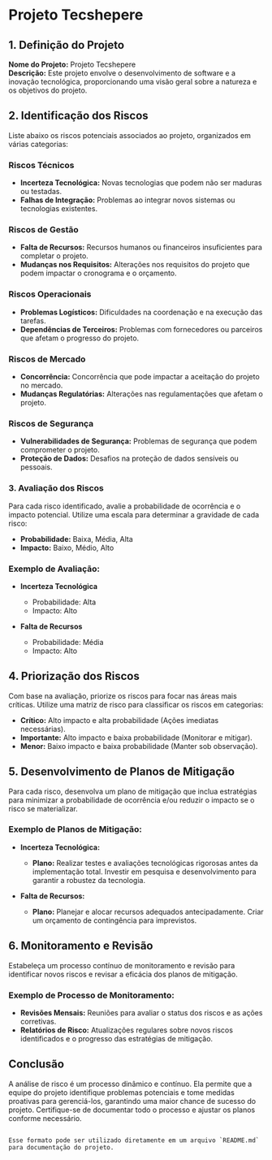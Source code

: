 


# Projeto Tecshepere

## 1. Definição do Projeto
**Nome do Projeto:** Projeto Tecshepere  
**Descrição:** Este projeto envolve o desenvolvimento de software e a inovação tecnológica, proporcionando uma visão geral sobre a natureza e os objetivos do projeto.

## 2. Identificação dos Riscos
Liste abaixo os riscos potenciais associados ao projeto, organizados em várias categorias:

### Riscos Técnicos
- **Incerteza Tecnológica:** Novas tecnologias que podem não ser maduras ou testadas.
- **Falhas de Integração:** Problemas ao integrar novos sistemas ou tecnologias existentes.

### Riscos de Gestão
- **Falta de Recursos:** Recursos humanos ou financeiros insuficientes para completar o projeto.
- **Mudanças nos Requisitos:** Alterações nos requisitos do projeto que podem impactar o cronograma e o orçamento.

### Riscos Operacionais
- **Problemas Logísticos:** Dificuldades na coordenação e na execução das tarefas.
- **Dependências de Terceiros:** Problemas com fornecedores ou parceiros que afetam o progresso do projeto.

### Riscos de Mercado
- **Concorrência:** Concorrência que pode impactar a aceitação do projeto no mercado.
- **Mudanças Regulatórias:** Alterações nas regulamentações que afetam o projeto.

### Riscos de Segurança
- **Vulnerabilidades de Segurança:** Problemas de segurança que podem comprometer o projeto.
- **Proteção de Dados:** Desafios na proteção de dados sensíveis ou pessoais.

### 3. Avaliação dos Riscos
Para cada risco identificado, avalie a probabilidade de ocorrência e o impacto potencial. Utilize uma escala para determinar a gravidade de cada risco:

- **Probabilidade:** Baixa, Média, Alta
- **Impacto:** Baixo, Médio, Alto

### Exemplo de Avaliação:

- **Incerteza Tecnológica**
  - Probabilidade: Alta
  - Impacto: Alto

- **Falta de Recursos**
  - Probabilidade: Média
  - Impacto: Alto

## 4. Priorização dos Riscos
Com base na avaliação, priorize os riscos para focar nas áreas mais críticas. Utilize uma matriz de risco para classificar os riscos em categorias:

- **Crítico:** Alto impacto e alta probabilidade (Ações imediatas necessárias).
- **Importante:** Alto impacto e baixa probabilidade (Monitorar e mitigar).
- **Menor:** Baixo impacto e baixa probabilidade (Manter sob observação).

## 5. Desenvolvimento de Planos de Mitigação
Para cada risco, desenvolva um plano de mitigação que inclua estratégias para minimizar a probabilidade de ocorrência e/ou reduzir o impacto se o risco se materializar.

### Exemplo de Planos de Mitigação:

- **Incerteza Tecnológica:**
  - **Plano:** Realizar testes e avaliações tecnológicas rigorosas antes da implementação total. Investir em pesquisa e desenvolvimento para garantir a robustez da tecnologia.

- **Falta de Recursos:**
  - **Plano:** Planejar e alocar recursos adequados antecipadamente. Criar um orçamento de contingência para imprevistos.

## 6. Monitoramento e Revisão
Estabeleça um processo contínuo de monitoramento e revisão para identificar novos riscos e revisar a eficácia dos planos de mitigação.

### Exemplo de Processo de Monitoramento:

- **Revisões Mensais:** Reuniões para avaliar o status dos riscos e as ações corretivas.
- **Relatórios de Risco:** Atualizações regulares sobre novos riscos identificados e o progresso das estratégias de mitigação.

## Conclusão
A análise de risco é um processo dinâmico e contínuo. Ela permite que a equipe do projeto identifique problemas potenciais e tome medidas proativas para gerenciá-los, garantindo uma maior chance de sucesso do projeto. Certifique-se de documentar todo o processo e ajustar os planos conforme necessário.
```

Esse formato pode ser utilizado diretamente em um arquivo `README.md` para documentação do projeto.

